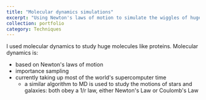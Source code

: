 ```yaml
---
title: "Molecular dynamics simulations"
excerpt: "Using Newton's laws of motion to simulate the wiggles of huge molecules"
collection: portfolio
category: Techniques
---
```


I used molecular dynamics to study huge molecules like proteins.
Molecular dynamics is:
* based on Newton's laws of motion
* importance sampling
* currently taking up most of the world's supercomputer time
  - a similar algorithm to MD is used to study the motions of stars and galaxies: both obey a 1/r law, either Newton's Law or Coulomb's Law
